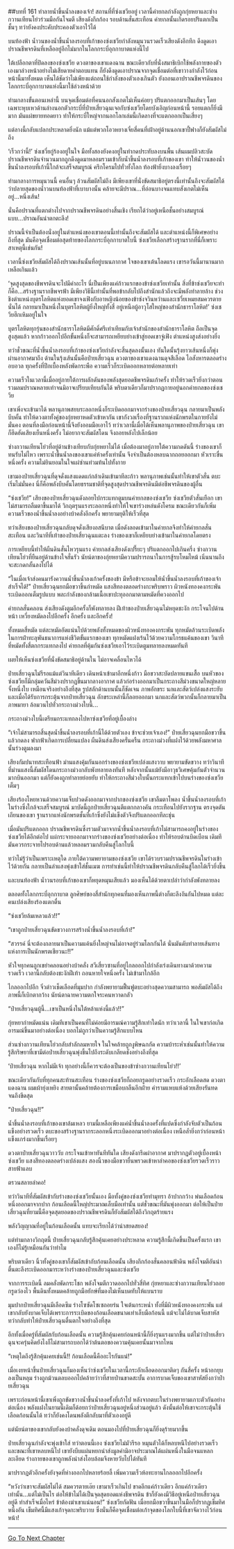 ##บทที่ 161 ทำลายน้ำขึ้นน้ำลงของเจ้า!
สถานที่ที่ซ่งเชวียอยู่ เวลานี้ค่ายกลกำลังถูกกุ่ยหยาและซ่างกวานเทียนโย่วร่วมมือกันโจมตี เสียงดังกึกก้อง รอบด้านสั่นสะเทือน ค่ายกลนั้นเกิดรอยปริแตกเป็นชั้นๆ ทว่ายังคงประคับประคองตัวเอาไว้ได้

บนท้องฟ้า น้ำวนของน้ำขึ้นน้ำลงรอบที่เก้าของซ่งเชวียกำลังหมุนวนรวดเร็วเสียงดังอึกทึก ดึงดูดเอาปราณชีพจรดินที่เหลืออยู่อีกไม่มากในโลกกระบี่อุกกาบาตแห่งนี้ไป

ใต้เปลือกตาที่ปิดลงของซ่งเชวีย ดวงตาของเขาแดงฉาน ขณะเดียวกับที่นั่งสมาธิเบิกใช้พลังกายของตัวเองมาล่วงหน้าอย่างไม่เสียดายค่าตอบแทน ก็ยังดึงดูดเอาปราณจากจุดเชื่อมต่อที่เขาวางกำลังไว้ก่อนหน้านี้มาทั้งหมด เห็นได้ชัดว่าไม่เพียงแต่ถอนใช้กำลังของตัวเองเกินตัว ยังถอนเอาปราณชีพจรดินของโลกกระบี่อุกกาบาตแห่งนี้มาใช้ล่วงหน้าด้วย

ท่ามกลางขั้นตอนเหล่านี้ บนจุดเชื่อมต่อที่คนนอกสังเกตไม่เห็นค่อยๆ ปริแตกออกมาเป็นเส้นๆ โดยเฉพาะหุบเหวด้านล่างนอกตัวกระบี่ที่ป๋ายเสี่ยวฉุนเจอกับซ่งเชวียโดยบังเอิญก่อนหน้านี้ รอยแตกก็ยิ่งมีมาก มันแผ่ขยายทอดยาว ทำให้กระบี่ใหญ่จากนอกโลกเล่มนี้เกิดลางที่จะแตกออกเป็นเสี่ยงๆ

แต่ลางนี้กลับแปลกประหลาดยิ่งนัก แม้แต่พวกโอวหยางเจี๋ยสี่คนที่เฝ้าอยู่ด้านนอกเขาปี้ฟางก็ยังสัมผัสไม่ถึง

‘เร็วกว่านี้!’ ซ่งเชวี่ยกู่ร้องอยู่ในใจ มือทั้งสองยังคงอยู่ในท่ากดประทับลงบนพื้น เส้นผมปลิวสะบัด ปราณชีพจรดินจำนวนมากถูกดึงดูดมาหลอมรวมเข้ากับน้ำขึ้นน้ำลงรอบที่เก้าของเขา ทำให้น้ำวนของน้ำขึ้นน้ำลงรอบที่เก้านี้ใกล้จะเสร็จสมบูรณ์ ครึกโครมไปทั่วทั้งโลก ท้องฟ้ายิ่งบางลงเรื่อยๆ

 ท่ามกลางการหมุนวนนี้ คนอื่นๆ ล้วนสัมผัสไม่ถึง มีเพียงเขาที่นั่งขัดสมาธิอยู่ตรงนี้เท่านั้นถึงจะสัมผัสได้ว่าปลายสุดของน้ำวนบนท้องฟ้าที่เบาบางนั้น คล้ายจะมีปราณ...ที่อ่อนบางจนแทบสังเกตไม่เห็นอยู่...หนึ่งเส้น!

นั่นคือปราณที่แตกต่างไปจากปราณชีพจรดินอย่างสิ้นเชิง เรียกได้ว่าอยู่เหนือชั้นอย่างสมบูรณ์แบบ...ปราณอันน่าตกตะลึง!

ปราณนี้จำเป็นต้องนั่งอยู่ในตำแหน่งของเขาตอนนี้เท่านั้นถึงจะสัมผัสได้ และตำแหน่งนี้ก็พิเศษอย่างถึงที่สุด มันคือจุดเชื่อมต่อสุดท้ายของโลกกระบี่อุกกาบาตใบนี้ ซ่งเชวียเลือกสร้างฐานรากที่นี่ก็เพราะสาเหตุนี้เช่นกัน!

เวลานี้ซ่งเชวียสัมผัสได้ถึงปราณเส้นนั้นที่อยู่บนนภากาศ ใจของเขาเต้นโลดแรง เขารอวันนี้มานานมากเหลือเกินแล้ว

‘จุดสูงสุดของชีพจรดินจะไปมีค่าอะไร นี่เป็นเพียงแค่ก้าวแรกของข้าซ่งเชวียเท่านั้น สิ่งที่ข้าซ่งเชวียจะทำก็คือ...สร้างฐานรากชีพจรฟ้า มีเพียงวิธีนี้เท่านั้นที่พอข้ากลับไปถึงสำนักแล้วถึงจะมีพลังทำลายล้าง ช่วงชิงตำแหน่งบุตรโลหิตแห่งยอดเขาจงเฟิงกับอาหญิงน้อยของข้าซ่งจวินหว่านและเซวี่ยเหมยสมควรตายนั่นได้ กลายมาเป็นหนึ่งในบุตรโลหิตผู้ยิ่งใหญ่ทั้งสี่ อยู่เหนือผู้อาวุโสใหญ่ของสำนักธาราโลหิต!’ ซ่งเชวียฮึกเหิมอยู่ในใจ

บุตรโลหิตทุกรุ่นของสำนักธาราโลหิตมีศักดิ์ศรีเท่าเทียมกับเจ้าสำนักของสำนักธาราโลหิต ถือเป็นจุดสูงสุดแล้ว หากก้าวออกไปอีกขั้นหนึ่งก็จะสามารถเหยียบย่างเข้าสู่ยอดเขาจู่เฟิง ตำแหน่งสูงส่งอย่างยิ่ง 

ทว่าชั่วขณะที่น้ำขึ้นน้ำลงรอบที่เก้าของซ่งเชวียกำลังจะสิ้นสุดลงนั้นเอง ทันใดนั้นรุ้งยาวเส้นหนึ่งก็พุ่งผ่านอากาศมาถึง ด้านในรุ้งเส้นนั้นคือป๋ายเสี่ยวฉุน ดวงตาของเขาแดงฉานดุจสีเลือด ไอสังหารตลอดร่างอบอวล ทุกครั้งที่ปีกเบื้องหลังพัดกระพือ ความเร็วก็ระเบิดออกหลายต่อหลายเท่า

ความเร็วในเวลานี้เมื่ออยู่ภายใต้การผลักดันของพลังสุดยอดชีพจรดินเก้าครั้ง ทำให้รวดเร็วยิ่งกว่าตอนรวมลมปราณหลายเท่าจนมิอาจเปรียบเทียบกันได้ พริบตาเดียวก็มาปรากฏกายอยู่นอกค่ายกลของซ่งเชวีย

เขาเพิ่งจะเข้ามาได้ พลานุภาพสยบระลอกหนึ่งก็ระเบิดออกมาจากร่างของป๋ายเสี่ยวฉุน กลายมาเป็นพลังบีบคั้น ทำให้ดวงตาทั้งคู่ของกุ่ยหยาหดตัวเข้าหากัน เขากังวลเรื่องที่ฐานรากแห่งนักพรตในกายยังไม่มั่นคง ตอนที่ลงมือก่อนหน้านี้จึงยังออมมือเอาไว้ ทว่าเวลานี้เมื่อได้เห็นพลานุภาพของป๋ายเสี่ยวฉุน เขาก็ฮึดฮัดเสียงเย็นหนึ่งครั้ง ไม่อยากจะสัมผัสโดน จึงถอยหลังไปเล็กน้อย

 ซ่างกวานเทียนโย่วที่อยู่ด้านข้างเทียบกับกุ่ยหยาไม่ได้ เมื่อต้องมาอยู่ภายใต้ความกดดันนี้ ร่างของเขาก็ทนรับไม่ไหว เพราะน้ำขึ้นน้ำลงของเขาแค่ห้าครั้งเท่านั้น จึงจำเป็นต้องหลบฉากถอยออกมา หัวเราะขื่นหนึ่งครั้ง ความไม่ยินยอมในใจแผ่ซ่านท่วมท้นไปทั้งกาย 

เขามองป๋ายเสี่ยวฉุนที่ดุจดั่งแสงแดดแก่กล้าเดินเข้ามาทีละก้าว พลานุภาพเช่นนั้นทำให้เขาตัวสั่น ตบะเริ่มไม่มั่นคง นี่ก็คือพลังบีบคั้นโดยธรรมชาติที่จุดสูงสุดปราณชีพจรดินมีต่อชีพจรดินของผู้อื่น 

“ซ่งเชวีย!” เสียงของป๋ายเสี่ยวฉุนดังลอยไปกระแทกตูมบนค่ายกลของซ่งเชวีย ซ่งเชวียตัวสั่นเยือก เขาไม่สามารถลืมตาขึ้นมาได้ วิกฤตรุนแรงระลอกหนึ่งทำให้ใจเขาร่วงหล่นดังโครม ขณะเดียวกันก็เพิ่มความเร็วของน้ำขึ้นน้ำลงอย่างบ้าคลั่งอีกครั้ง พยายามยุติให้เร็วที่สุด

ทว่าเสียงของป๋ายเสี่ยวฉุนกลับดุจดั่งเสียงอสนีบาต เมื่อดังลอดเข้ามาในค่ายกลจึงทำให้ค่ายกลสั่นสะเทือน และวินาทีที่เท้าของป๋ายเสี่ยวฉุนแตะลง ร่างของเขาก็เหยียบย่างเข้ามาในค่ายกลโดยตรง

การเหยียบนี้ทำให้ผืนดินสั่นไหวรุนแรง ค่ายกลส่งเสียงดังเปรี๊ยะๆ ปริแตกออกไปเกินครึ่ง ซ่างกวานเทียนโย่วที่ยืนอยู่ด้านข้างใจสั่นรัว นัยน์ตาของกุ่ยหยามีความปรารถนาในการสู้รบโหมไหม้ เนิ่นนานถึงจะสะกดกลั้นลงไปได้

“ในเมื่อเจ้าส่งคนมารังควานน้ำขึ้นน้ำลงเก้าครั้งของข้า มีหรือข้าจะยอมให้น้ำขึ้นน้ำลงรอบที่เก้าของเจ้าสำเร็จได้!” ป๋ายเสี่ยวฉุนยกมือขวาขึ้นกำหมัด แสงสีทองตลอดร่างกะพริบพราว ผิวหนังทองคงกระพันระเบิดออกเต็มรูปแบบ พละกำลังของกล้ามเนื้อเขาปะทุออกมาตามหมัดที่ควงออกไป 

ค่ายกลสั่นคลอน ส่งเสียงดังตูมอีกครั้งก็พังทลายลง ฝีเท้าของป๋ายเสี่ยวฉุนไม่หยุดชะงัก กระโจนไปด้านหน้า เหวี่ยงหมัดลงไปอีกครั้ง อีกครั้ง และอีกครั้ง!

ทั้งหมดสี่หมัด แต่ละหมัดอัดแน่นไปด้วยพลังทั้งหมดของผิวหนังทองคงกระพัน ทุกหมัดล้วนระเบิดพลังในการฝ่าทะลุพันธนาการแห่งชีวิตขั้นแรกของเขา ทุกหมัดแฝงเร้นไว้ด้วยความโกรธแค้นของเขา วินาทีที่หมัดทั้งสี่ตกกระแทกลงไป ค่ายกลที่คุ้มกันซ่งเชวียเอาไว้ระเบิดตูมทลายลงหมดทันที

เผยให้เห็นซ่งเชวียที่นั่งขัดสมาธิอยู่ด้านใน ไม่อาจเคลื่อนไหวได้

ป๋ายเสี่ยวฉุนไม่รีรอแม้แต่วินาทีเดียว เดินหน้าเข้ามาอีกหนึ่งก้าว มือขวาสะบัดปลายแขนเสื้อ บนหัวของซ่งเชวียก็มีกลุ่มควันสีม่วงปรากฏขึ้นมากลางอากาศ แล้วก่อร่างออกมาเป็นกระถางสีม่วงขนาดใหญ่หลายจั้งหนึ่งใบ เหมือนจริงอย่างถึงที่สุด รูปสลักด้านบนนั้นก็ชัดเจน ภาพอักขระ นกและสัตว์เปล่งแสงระยับ และเมื่อได้รับการกระตุ้นจากป๋ายเสี่ยวฉุน อักขระเหล่านี้ก็ลอยออกมา นกและสัตว์พวกนั้นก็กลายมาเป็นภาพมายา ล้อมวนไปทั่วกระถางม่วงใบนี้...

กระถางม่วงใบนี้เตรียมกระแทกลงไปหาซ่งเชวียที่อยู่เบื้องล่าง

“เจ้าไม่สามารถสิ้นสุดน้ำขึ้นน้ำลงรอบที่เก้านี้ได้ด้วยตัวเอง ข้าจะช่วยเจ้าเอง!” ป๋ายเสี่ยวฉุนยกมือขวาขึ้นแล้วกดลง ฟากฟ้าเกิดการเปลี่ยนแปลง ผืนดินส่งเสียงครั่นครืน กระถางม่วงที่แฝงไว้ด้วยพลังมหาศาลนั้นร่วงตูมลงมา 

เสียงกัมปนาทสะเทือนฟ้า ม่านแสงคุ้มกันนอกร่างของซ่งเชวียเปล่งแสงวาบ พยายามขัดขวาง ทว่าวินาทีที่ม่านแสงนี้สัมผัสโดนกระถางม่วงกลับพังทลายลงทันที หลังจากนั้นแม้ยังมีอาวุธวิเศษคุ้มกันตัวจำนวนมากบินออกมา แต่ก็ยังคงถูกทำลายย่อยยับ ทำให้กระถางสีม่วงใบนั้นกระแทกเข้าไปบนร่างของซ่งเชวียเต็มๆ

เสียงร้องโหยหวนด้วยความเจ็บปวดดังออกมาจากปากของซ่งเชวีย เขาลืมตาโพลง น้ำขึ้นน้ำลงรอบที่เก้าในร่างซึ่งใกล้จะเสร็จสมบูรณ์ มาบัดนี้ถูกป๋ายเสี่ยวฉุนตีแตกกลางคัน กระเทือนไปยังรากฐาน ตรงจุดตันเถียนของเขา ฐานรากแห่งนักพรตชั้นที่เก้าซึ่งยังไม่แข็งตัวจึงปริแตกออกทีละชุ่น

เมื่อมันปริแตกออก ปราณชีพจรดินซึ่งรวมตัวมาจากน้ำขึ้นน้ำลงรอบที่เก้าไม่สามารถคงอยู่ในร่างของซ่งเชวียได้อีกต่อไป แผ่กระจายออกมาจากร่างของซ่งเชวียอย่างต่อเนื่อง ทำให้รอบด้านบิดเบือน เดิมทีมันควรกระจายไปรอบด้านแล้วหลอมรวมกลับคืนสู่โลกใบนี้ 

ทว่าไม่รู้ว่าเป็นเพราะเหตุใด ภายใต้ความพยายามของซ่งเชวีย เขาได้รวบรวมปราณชีพจรดินในร่างเข้าไว้ด้วยกัน กลายเป็นลำแสงพุ่งเข้าใส่ชั้นเมฆ การทำเช่นนี้ทำให้ปราณชีพจรดินกลับคืนสู่โลกได้เร็วยิ่งขึ้น

และบนท้องฟ้า น้ำวนรอบที่เก้าของเขาก็หยุดหมุนเสียแล้ว มองเห็นได้ด้วยตาเปล่าว่ากำลังพังทลายลง

ตลอดทั้งโลกกระบี่อุกกาบาต ลูกศิษย์ของสี่สำนักทุกคนที่มองเห็นภาพนี้ต่างก็ตะลึงงันกันไปหมด แต่ละคนเปล่งเสียงร้องแตกตื่น

“ซ่งเชวียล้มเหลวแล้ว!!”

“เขาถูกป๋ายเสี่ยวฉุนขัดขวางการสร้างน้ำขึ้นน้ำลงรอบที่เก้า!”

“สวรรค์ นี่จะต้องกลายมาเป็นความแค้นยิ่งใหญ่จนไม่อาจอยู่ร่วมโลกกันได้ นั่นมันดับทำลายเส้นทางแห่งการเป็นนักพรตเชียวนะ!!” 

หัวใจทุกคนถูกเขย่าคลอนอย่างบ้าคลั่ง สวีเสี่ยวซานที่อยู่ไกลออกไปกำลังเร่งเดินทางมาด้วยความรวดเร็ว เวลานี้กลับต้องชะงักฝีเท้า ถอนหายใจหนึ่งครั้ง ไม่เข้ามาใกล้อีก

ไกลออกไปอีก จิ๋วต่าวเช็ดเลือดที่มุมปาก กำลังพยายามฟื้นฟูตบะอย่างสุดความสามารถ พอสัมผัสได้ถึงภาพนี้ก็เบิกตากว้าง นัยน์ตาฉายความตกใจระคนหวาดกลัว

“ป๋ายเสี่ยวฉุนผู้นี้...เขาเป็นหนึ่งในใต้หล้าแห่งนี้แล้ว!!” 

กุ่ยหยากำหมัดแน่น เดิมทีเขาเป็นคนที่ไม่ค่อยมีอารมณ์ความรู้สึกเท่าใดนัก ทว่าเวลานี้ ในใจเขาก่อเกิดอารมณ์ขึ้นมาอย่างต่อเนื่อง บอกไม่ถูกว่าเป็นความรู้สึกแบบไหน

ส่วนซ่างกวานเทียนโย่วกลับสำลักลมหายใจ ในใจคล้ายถูกงูพิษฉกกัด ความบ้าระห่ำเช่นนั้นทำให้ความรู้สึกริษยาที่เขามีต่อป๋ายเสี่ยวฉุนพุ่งขึ้นไปถึงระดับเกลียดชังอย่างถึงที่สุด

‘ป๋ายเสี่ยวฉุน หากไม่มีเจ้า ทุกอย่างนี้ก็ควรจะต้องเป็นของข้าซ่างกวานเทียนโย่ว!!’

ขณะเดียวกันกับที่ทุกคนสะท้านสะเทือน ร่างของซ่งเชวียก็ถอยกรูดอย่างรวดเร็ว กระอักเลือดสด ดวงตาแดงฉาน ผมเผ้ายุ่งเหยิง สายตานั้นคล้ายต้องการเขมือบกลืนอีกฝ่าย คำรามแหบแห้งด้วยเสียงรันทดจนถึงขีดสุด

“ป๋ายเสี่ยวฉุน!!”

น้ำขึ้นน้ำลงรอบที่เก้าของเขาล้มเหลว ยามนี้เหลือเพียงแค่น้ำขึ้นน้ำลงครั้งที่แปดซึ่งกำลังจับตัวเป็นก้อนแข็งอย่างรวดเร็ว ตบะของสร้างฐานรากระลอกหนึ่งระเบิดออกมาอย่างต่อเนื่อง เหนือล้ำยิ่งกว่าก่อนหน้า แข็งแกร่งมากขึ้นเรื่อยๆ

ดวงตาป๋ายเสี่ยวฉุนวาววับ กระโจนเข้าหาทันทีทันใด เสียงดังกรีดผ่าอากาศ มาปรากฏตัวอยู่เบื้องหน้าซ่งเชวีย แสงสีทองตลอดร่างเปล่งแสง สองนิ้วของมือขวายื่นพรวดเข้าหาลำคอของซ่งเชวียรวดเร็วราวสายฟ้าแลบ

ตรวนสลายลำคอ!

ทว่าวินาทีที่สัมผัสเข้ากับร่างของซ่งเชวียนั้นเอง มือทั้งคู่ของซ่งเชวียทำมุทรา อ้าปากกว้าง พ่นเลือดก้อนหนึ่งออกมาจากปาก ก้อนเลือดนี้ใหญ่ประมาณเล็บมือเท่านั้น แต่ชั่วขณะที่มันพุ่งออกมา ต่อให้เป็นป๋ายเสี่ยวฉุนที่ยามนี้คือจุดสุดยอดของปราณชีพจรดินก็ยังสัมผัสได้ถึงวิกฤตร้ายแรง

พลังวิญญาณที่อยู่ในก้อนเลือดนั้น แทบจะเรียกได้ว่าน่าสยดสยอง!

แต่ท่ามกลางวิกฤตนี้ ป๋ายเสี่ยวฉุนกลับรู้สึกคุ้นเคยอย่างประหลาด ความรู้สึกนี้เกิดขึ้นเป็นครั้งแรก เขาเองก็ไม่รู้เหมือนกันว่าทำไม

พริบตาเดียว นิ้วทั้งคู่ของเขาก็สัมผัสเข้ากับก้อนเลือดนั้น เสียงกึกก้องสั่นคลอนฟ้าดิน พลังโจมตีอันน่าตื่นตะลึงระเบิดออกมาระหว่างร่างของป๋ายเสี่ยวฉุนและซ่งเชวีย

จากการระเบิดนี้ ลมคลั่งพัดกระโชก พลังโจมตีกวาดออกไปทั่วสี่ทิศ กุ่ยหยาและซ่างกวานเทียนโย่วถอยกรูดว่องไว พื้นดินทั้งหมดคล้ายถูกมือยักษ์ที่มองไม่เห็นบดทับให้แบนราบ

มุมปากป๋ายเสี่ยวฉุนมีเลือดซึม ร่างโซซัดโซเซถอยร่น ใจเต้นกระหน่ำ ทั้งที่มีผิวหนังทองคงกระพัน แต่เขากลับยังบาดเจ็บได้เพราะการระเบิดของก้อนเลือดขนาดเท่าเล็บมือก้อนนี้ แม้จะไม่ได้บาดเจ็บสาหัส ทว่ากลับทำให้ป๋ายเสี่ยวฉุนตื่นตกใจอย่างถึงที่สุด

อีกทั้งเมื่อครู่ที่สัมผัสกับก้อนเลือดนั้น ความรู้สึกคุ้นเคยก่อนหน้านี้ก็ยิ่งรุนแรงมากขึ้น แต่ไม่ว่าป๋ายเสี่ยวฉุนจะครุ่นคิดยังไงก็ไม่สามารถบอกได้ว่าต้นตอของความคุ้นเคยนั้นมาจากไหน

“เหตุใดถึงรู้สึกคุ้นเคยเช่นนี้!! ก้อนเลือดนี้คืออะไรกันแน่!”

เมื่อเงยหน้าขึ้นป๋ายเสี่ยวฉุนก็มองเห็นว่าซ่งเชวียในเวลานี้กระอักเลือดออกมาติดๆ กันสี่ครั้ง หน้าอกยุบลงเป็นหลุม ร่างถูกม้วนตลบออกไปคล้ายว่าวที่สายป่านขาดสะบั้น อาการบาดเจ็บของเขาสาหัสยิ่งกว่าป๋ายเสี่ยวฉุน

เพราะก่อนหน้านี้เขาเพิ่งถูกขัดขวางน้ำขึ้นน้ำลงครั้งที่เก้าไป หลังจากตบะในร่างพยายามเกาะตัวกันอย่างต่อเนื่อง พลังแฝงในยามนี้เดิมก็ด้อยกว่าป๋ายเสี่ยวฉุนอยู่หนึ่งส่วนอยู่แล้ว ดังนั้นต่อให้เขาจะกระตุ้นใช้เลือดก้อนนั้นได้ ทว่าก็ยังคงโดนพลังตีกลับมาที่ตัวเองอยู่ดี 

แต่นัยน์ตาของเขากลับยังคงบ้าคลั่งดุจเดิม ตอนมองไปที่ป๋ายเสี่ยวฉุนก็ยิ่งดุร้ายมากขึ้น

ป๋ายเสี่ยวฉุนกำลังจะพุ่งเข้าใส่ ทว่าตอนนี้เอง ซ่งเชวียไม่มัวรีรอ หมุนตัวได้ก็หลบหนีไปอย่างรวดเร็ว และขณะที่เขาหลบหนีไป เขายังบีบแผ่นหยกนำส่งมูลค่ามิอาจประมาณได้แผ่นหนึ่งในมือจนแหลกละเอียด ร่างกายของเขาถูกพลังนำส่งโอบล้อมจึงหายวับไปได้ทันที

มาปรากฏตัวอีกครั้งยังจุดที่ห่างออกไปหลายร้อยลี้ เพิ่มความเร็วห้อทะยานไกลออกไปอีกครั้ง

“หวังว่าเขาจะสัมผัสไม่ได้ สมควรตายเอ๊ย เขามาเร็วเกินไป ขาดอีกแค่ก้าวเดียว อีกแค่ก้าวเดียวเท่านั้น...แต่ไม่เป็นไร ต่อให้ข้าไม่ได้เป็นจุดสุดยอดแห่งชีพจรดิน ข้าก็ยังคงมีวิธีอยู่เหนือป๋ายเสี่ยวฉุนอยู่ดี ทำสำเร็จเมื่อไหร่ ข้าต้องฆ่าเขาแน่นอน!” ซ่งเชวียกัดฟัน เมื่อยกมือขวาขึ้นมาในมือก็ปรากฏเข็มทิศหนึ่งอัน เข็มทิศนี้มีแสงเก้าจุดกะพริบวาบ ซึ่งนั่นก็คือจุดเชื่อมต่อเก้าจุดของโลกใบนี้ที่เขาจัดวางไว้ก่อนหน้า! 

------ 


[Go To Next Chapter]( ./162.md)